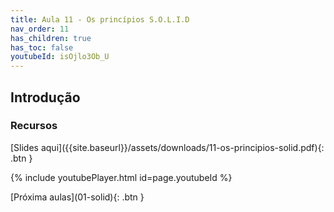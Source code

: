 ```yaml
---
title: Aula 11 - Os princípios S.O.L.I.D
nav_order: 11
has_children: true
has_toc: false
youtubeId: isOjlo3Ob_U
---
```


## Introdução

### Recursos
<span class="fs-3">
[Slides aqui]({{site.baseurl}}/assets/downloads/11-os-principios-solid.pdf){: .btn }
</span>

{% include youtubePlayer.html id=page.youtubeId %}

<span class="fs-3 float-right">
[Próxima aulas](01-solid){: .btn }
</span>

